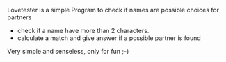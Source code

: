 Lovetester is a simple Program to check if names are possible choices for partners

- check if a name have more than 2 characters.
- calculate a match and give answer if a possible partner is found

Very simple and senseless, only for fun ;-)